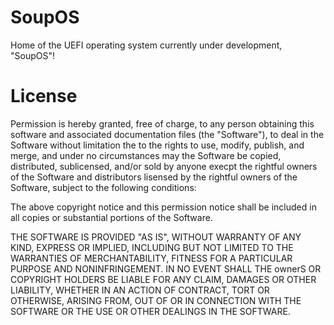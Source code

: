 # SoupOS
Home of the UEFI operating system currently under development, "SoupOS"!

# License
Permission is hereby granted, free of charge, to any person obtaining this 
software and associated documentation files (the "Software"), to deal
in the Software without limitation the to the rights to use, modify, publish, and merge, 
and under no circumstances may the Software be copied, distributed, sublicensed, and/or sold
by anyone execpt the rightful owners of the Software and distributors lisensed by 
the rightful owners of the Software, subject to the following conditions:

The above copyright notice and this permission notice shall be included in all
copies or substantial portions of the Software.

THE SOFTWARE IS PROVIDED "AS IS", WITHOUT WARRANTY OF ANY KIND, EXPRESS OR
IMPLIED, INCLUDING BUT NOT LIMITED TO THE WARRANTIES OF MERCHANTABILITY,
FITNESS FOR A PARTICULAR PURPOSE AND NONINFRINGEMENT. IN NO EVENT SHALL THE
ownerS OR COPYRIGHT HOLDERS BE LIABLE FOR ANY CLAIM, DAMAGES OR OTHER
LIABILITY, WHETHER IN AN ACTION OF CONTRACT, TORT OR OTHERWISE, ARISING FROM,
OUT OF OR IN CONNECTION WITH THE SOFTWARE OR THE USE OR OTHER DEALINGS IN THE
SOFTWARE.